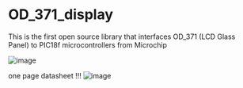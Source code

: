 # OD_371_display
This is the first open source library that interfaces OD_371 (LCD Glass Panel) to PIC18f microcontrollers from Microchip

![image](https://user-images.githubusercontent.com/58062859/154808343-3c63d5af-58cd-4a28-ad8f-f73bd7990711.png)

one page datasheet  !!!
![image](https://user-images.githubusercontent.com/58062859/154808329-7e0502e2-5c31-4521-a4d0-ca1902f0a61a.png)

